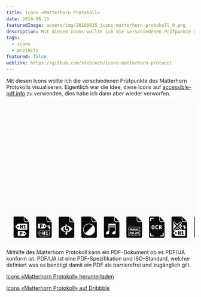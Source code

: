 ```yaml
---
title: Icons «Matterhorn Protokoll»
date: 2018-06-15
featuredImage: assets/img/20180615_icons-matterhorn-protokoll_0.png
description: Mit diesen Icons wollte ich die verschiedenen Prüfpunkte des Matterhorn Protokolls visualiseren.
tags:
  - icons
  - projects
featured: false
weblink: https://github.com/stebrech/icons-matterhorn-protocol
---
```

Mit diesen Icons wollte ich die verschiedenen Prüfpunkte des Matterhorn Protokolls visualiseren. Eigentlich war die Idee, diese Icons auf [accessible-pdf.info](https://accessible-pdf.info/de/) zu verwenden, dies habe ich dann aber wieder verworfen.

![Icons Matterhorn Protokoll.](assets/img/20180615_icons-matterhorn-protokoll_1.gif)

Mithilfe des Matterhorn Protokoll kann ein PDF-Dokument ob es PDF/UA konform ist. PDF/UA ist eine PDF-Spezifikation und ISO-Standard, welcher definiert was es benötigt damit ein PDF als barrierefrei und zugänglich gilt.

[Icons «Matterhorn Protokoll» herunterladen](https://github.com/stebrech/icons-matterhorn-protocol)

[Icons «Matterhorn Protokoll» auf Dribbble](https://dribbble.com/shots/4710628-Icons-Matterhorn-Protocol)
